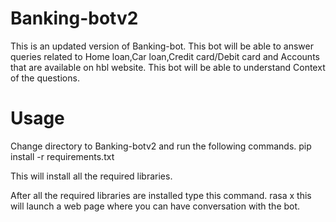 # Banking-botv2
This is an updated version of Banking-bot. This bot will be able to answer queries related to Home loan,Car loan,Credit card/Debit card and Accounts that are available on hbl website.
This bot will be able to understand Context of the questions.

# Usage
Change directory to Banking-botv2 and run the following commands.
    pip install -r requirements.txt

This will install all the required libraries.

After all the required libraries are installed type this command.
  rasa x
this will launch a web page where you can have conversation with the bot.
